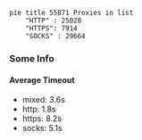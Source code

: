 
```mermaid
pie title 55871 Proxies in list
    "HTTP" : 25028
    "HTTPS": 7914
    "SOCKS" : 29664
```

### Some Info
#### Average Timeout

- mixed: 3.6s
- http: 1.8s
- https: 8.2s
- socks: 5.1s